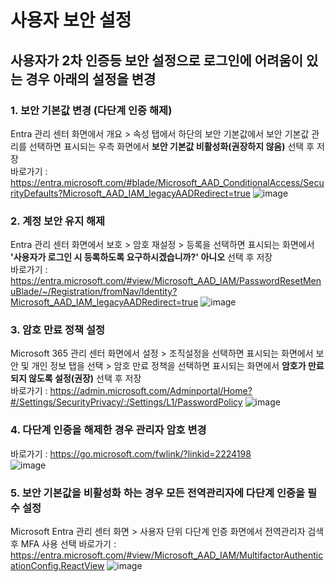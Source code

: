 # 사용자 보안 설정
## 사용자가 2차 인증등 보안 설정으로 로그인에 어려움이 있는 경우 아래의 설정을 변경

### 1. 보안 기본값 변경 (다단계 인증 해제)
Entra 관리 센터 화면에서 개요 > 속성 탭에서 하단의 보안 기본값에서 보안 기본값 관리를 선택하면 표시되는 우측 화면에서 **보안 기본값 비활성화(권장하지 않음)** 선택 후 저장    
바로가기 : https://entra.microsoft.com/#blade/Microsoft_AAD_ConditionalAccess/SecurityDefaults?Microsoft_AAD_IAM_legacyAADRedirect=true
![image](https://github.com/ClassSync/K12/assets/16409151/6ca63aaa-9120-4de0-a6f6-803f0c0aaf49)

### 2. 계정 보안 유지 해제
Entra 관리 센터 화면에서 보호 > 암호 재설정 > 등록을 선택하면 표시되는 화면에서 **'사용자가 로그인 시 등록하도록 요구하시겠습니까?' 아니오** 선택 후 저장   
바로가기 : https://entra.microsoft.com/#view/Microsoft_AAD_IAM/PasswordResetMenuBlade/~/Registration/fromNav/Identity?Microsoft_AAD_IAM_legacyAADRedirect=true
![image](https://github.com/ClassSync/K12/assets/16409151/c27b3189-b7aa-47cb-a894-13e4e21da2f6)

### 3. 암호 만료 정책 설정
Microsoft 365 관리 센터 화면에서 설정 > 조직설정을 선택하면 표시되는 화면에서 보안 및 개인 정보 탭을 선택 > 암호 만료 정책을 선택하면 표시되는 화면에서 **암호가 만료되지 않도록 설정(권장)** 선택 후 저장   
바로가기 : https://admin.microsoft.com/Adminportal/Home?#/Settings/SecurityPrivacy/:/Settings/L1/PasswordPolicy
![image](https://github.com/ClassSync/K12/assets/16409151/7f29224f-06a2-40ca-8a7e-ad7beb843db7)

### 4. 다단계 인증을 해제한 경우 관리자 암호 변경 
바로가기 : https://go.microsoft.com/fwlink/?linkid=2224198   
![image](https://github.com/ClassSync/K12/assets/16409151/ad948fa9-3aa5-4654-90ed-655a6dc5e1d9)

### 5. 보안 기본값을 비활성화 하는 경우 모든 전역관리자에 다단계 인증을 필수 설정
Microsoft Entra 관리 센터 화면 > 사용자 단위 다단계 인증 화면에서 전역관리자 검색 후 MFA 사용 선택
바로가기 : https://entra.microsoft.com/#view/Microsoft_AAD_IAM/MultifactorAuthenticationConfig.ReactView
![image](https://github.com/user-attachments/assets/05c0a72e-6286-41ce-9420-db64d1ea25c5)
